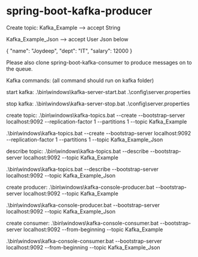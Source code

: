 # spring-boot-kafka-producer

Create topic:
Kafka_Example              --> accept String

Kafka_Example_Json              --> accept User Json below 

{
	"name": "Joydeep",
	"dept": "IT",
	"salary": 12000
}



Please also clone spring-boot-kafka-consumer to produce messages on to the queue.


Kafka commands:
(all command should run on kafka folder)

start kafka:
.\bin\windows\kafka-server-start.bat .\config\server.properties

stop kafka:
.\bin\windows\kafka-server-stop.bat .\config\server.properties

create topic:
.\bin\windows\kafka-topics.bat --create --bootstrap-server localhost:9092 --replication-factor 1 --partitions 1 --topic Kafka_Example

.\bin\windows\kafka-topics.bat --create --bootstrap-server localhost:9092 --replication-factor 1 --partitions 1 --topic Kafka_Example_Json

describe topic:
.\bin\windows\kafka-topics.bat --describe --bootstrap-server localhost:9092 --topic Kafka_Example

.\bin\windows\kafka-topics.bat --describe --bootstrap-server localhost:9092 --topic Kafka_Example_Json

create producer:
.\bin\windows\kafka-console-producer.bat --bootstrap-server localhost:9092 --topic Kafka_Example

.\bin\windows\kafka-console-producer.bat --bootstrap-server localhost:9092 --topic Kafka_Example_Json

create consumer:
.\bin\windows\kafka-console-consumer.bat --bootstrap-server localhost:9092 --from-beginning --topic Kafka_Example

.\bin\windows\kafka-console-consumer.bat --bootstrap-server localhost:9092 --from-beginning --topic Kafka_Example_Json